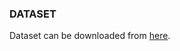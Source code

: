 ### **DATASET**
Dataset can be downloaded from [here](https://csciitd-my.sharepoint.com/:f:/g/personal/ee1200527_iitd_ac_in/EjGutDqj0ftAuJH7TomHAqkB7RLS_8zQ2ph4FitFql8n3A?e=mlj7cY).


